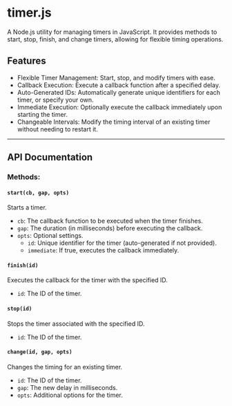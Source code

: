 # timer.js

A Node.js utility for managing timers in JavaScript. It provides methods to start, stop, finish, and change timers, allowing for flexible timing operations.

## Features
- Flexible Timer Management: Start, stop, and modify timers with ease.
- Callback Execution: Execute a callback function after a specified delay.
- Auto-Generated IDs: Automatically generate unique identifiers for each timer, or specify your own.
- Immediate Execution: Optionally execute the callback immediately upon starting the timer.
- Changeable Intervals: Modify the timing interval of an existing timer without needing to restart it.

---

## API Documentation

### Methods:

#### `start(cb, gap, opts)`
Starts a timer.

- `cb`: The callback function to be executed when the timer finishes.
- `gap`: The duration (in milliseconds) before executing the callback.
- `opts`: Optional settings.
  - `id`: Unique identifier for the timer (auto-generated if not provided).
  - `immediate`: If true, executes the callback immediately.

#### `finish(id)`
Executes the callback for the timer with the specified ID.

- `id`: The ID of the timer.

#### `stop(id)`
Stops the timer associated with the specified ID.

- `id`: The ID of the timer.

#### `change(id, gap, opts)`
Changes the timing for an existing timer.

- `id`: The ID of the timer.
- `gap`: The new delay in milliseconds.
- `opts`: Additional options for the timer.